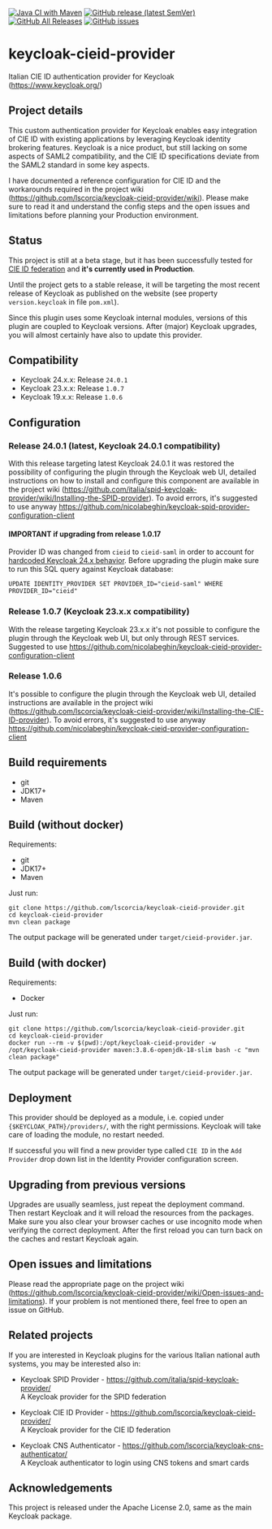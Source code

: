 [![Java CI with Maven](https://github.com/lscorcia/keycloak-cieid-provider/actions/workflows/maven.yml/badge.svg)](https://github.com/lscorcia/keycloak-cieid-provider/actions/workflows/maven.yml)
[![GitHub release (latest SemVer)](https://img.shields.io/github/v/release/lscorcia/keycloak-cieid-provider?sort=semver)](https://img.shields.io/github/v/release/lscorcia/keycloak-cieid-provider?sort=semver) 
[![GitHub All Releases](https://img.shields.io/github/downloads/lscorcia/keycloak-cieid-provider/total)](https://img.shields.io/github/downloads/lscorcia/keycloak-cieid-provider/total)
[![GitHub issues](https://img.shields.io/github/issues/lscorcia/keycloak-cieid-provider)](https://github.com/lscorcia/keycloak-cieid-provider/issues)

# keycloak-cieid-provider
Italian CIE ID authentication provider for Keycloak (https://www.keycloak.org/)

## Project details
This custom authentication provider for Keycloak enables easy integration of CIE ID 
with existing applications by leveraging Keycloak identity brokering features.
Keycloak is a nice product, but still lacking on some aspects of SAML2 compatibility,
and the CIE ID specifications deviate from the SAML2 standard in some key aspects.

I have documented a reference configuration for CIE ID and the workarounds required 
in the project wiki (https://github.com/lscorcia/keycloak-cieid-provider/wiki). Please make 
sure to read it and understand the config steps and the open issues and
limitations before planning your Production environment.

## Status
This project is still at a beta stage, but it has been successfully tested for [CIE ID federation](https://docs.italia.it/italia/cie/cie-manuale-operativo-docs/it/master/onboarding.html) and **it's currently used in Production**.

Until the project gets to a stable release, it will be targeting the most recent release 
of Keycloak as published on the website (see property `version.keycloak` in file `pom.xml`).

Since this plugin uses some Keycloak internal modules, versions of this plugin
are coupled to Keycloak versions. After (major) Keycloak upgrades, you will almost
certainly have also to update this provider.  

## Compatibility
* Keycloak 24.x.x: Release `24.0.1`
* Keycloak 23.x.x: Release `1.0.7`
* Keycloak 19.x.x: Release `1.0.6`

## Configuration
### Release 24.0.1 (latest, Keycloak 24.0.1 compatibility)
With this release targeting latest Keycloak 24.0.1 it was restored the possibility of configuring the plugin through 
the Keycloak web UI, detailed instructions on how to install and configure this component are 
available in the project wiki (https://github.com/italia/spid-keycloak-provider/wiki/Installing-the-SPID-provider).
To avoid errors, it's suggested to use anyway https://github.com/nicolabeghin/keycloak-spid-provider-configuration-client
#### IMPORTANT if upgrading from release 1.0.17
Provider ID was changed from `cieid` to `cieid-saml` in order to account for [hardcoded Keycloak 24.x behavior](https://github.com/keycloak/keycloak/blob/a228b6c7c9ec7a54ee91bb547b42cc4097ae38e2/js/apps/admin-ui/src/identity-providers/add/DetailSettings.tsx#L396). Before upgrading the plugin make sure to run this SQL query against Keycloak database:

    UPDATE IDENTITY_PROVIDER SET PROVIDER_ID="cieid-saml" WHERE PROVIDER_ID="cieid"

### Release 1.0.7 (Keycloak 23.x.x compatibility)
With the release targeting Keycloak 23.x.x it's not possible to configure the plugin through the Keycloak web UI, 
but only through REST services. Suggested to use https://github.com/nicolabeghin/keycloak-cieid-provider-configuration-client

### Release 1.0.6
It's possible to configure the plugin through the Keycloak web UI, detailed instructions are
available in the project wiki (https://github.com/lscorcia/keycloak-cieid-provider/wiki/Installing-the-CIE-ID-provider).
To avoid errors, it's suggested to use anyway https://github.com/nicolabeghin/keycloak-cieid-provider-configuration-client

## Build requirements
* git
* JDK17+
* Maven

## Build (without docker)
Requirements:
* git
* JDK17+
* Maven

Just run:
```
git clone https://github.com/lscorcia/keycloak-cieid-provider.git
cd keycloak-cieid-provider
mvn clean package
```
The output package will be generated under `target/cieid-provider.jar`.

## Build (with docker)
Requirements:
* Docker

Just run:
```
git clone https://github.com/lscorcia/keycloak-cieid-provider.git
cd keycloak-cieid-provider
docker run --rm -v $(pwd):/opt/keycloak-cieid-provider -w /opt/keycloak-cieid-provider maven:3.8.6-openjdk-18-slim bash -c "mvn clean package"
```
The output package will be generated under `target/cieid-provider.jar`.

## Deployment
This provider should be deployed as a module, i.e. copied under
`{$KEYCLOAK_PATH}/providers/`, with the right permissions.
Keycloak will take care of loading the module, no restart needed.  

If successful you will find a new provider type called `CIE ID` in the
`Add Provider` drop down list in the Identity Provider configuration screen.

## Upgrading from previous versions
Upgrades are usually seamless, just repeat the deployment command.  
Then restart Keycloak and it will reload the resources from the packages. Make sure you also clear 
your browser caches or use incognito mode when verifying the correct deployment.
After the first reload you can turn back on the caches and restart Keycloak again.

## Open issues and limitations
Please read the appropriate page on the project wiki 
(https://github.com/lscorcia/keycloak-cieid-provider/wiki/Open-issues-and-limitations). 
If your problem is not mentioned there, feel free to open an issue on GitHub.

## Related projects
If you are interested in Keycloak plugins for the various Italian national auth
systems, you may be interested also in:

* Keycloak SPID Provider - https://github.com/italia/spid-keycloak-provider/  
A Keycloak provider for the SPID federation

* Keycloak CIE ID Provider - https://github.com/lscorcia/keycloak-cieid-provider/  
A Keycloak provider for the CIE ID federation

* Keycloak CNS Authenticator - https://github.com/lscorcia/keycloak-cns-authenticator/  
A Keycloak authenticator to login using CNS tokens and smart cards

## Acknowledgements
This project is released under the Apache License 2.0, same as the main Keycloak
package.
